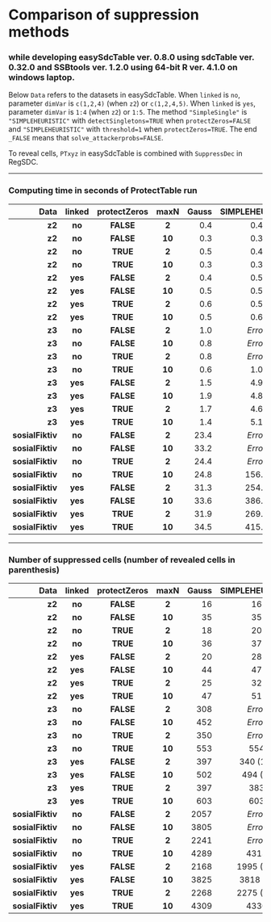 
# Comparison of suppression methods 
### while developing easySdcTable ver. 0.8.0 using sdcTable ver. 0.32.0 and  SSBtools ver. 1.2.0 using 64-bit R ver. 4.1.0 on windows laptop. 

Below `Data` refers to the datasets in easySdcTable.
When `linked` is `no`, parameter `dimVar` is `c(1,2,4)` (when `z2`) or `c(1,2,4,5)`.
When `linked` is `yes`, parameter `dimVar` is `1:4` (when `z2`) or `1:5`.
The method `"SimpleSingle"` is  `"SIMPLEHEURISTIC"` with `detectSingletons=TRUE` when `protectZeros=FALSE` and
`"SIMPLEHEURISTIC"` with `threshold=1` when `protectZeros=TRUE`. The end `_FALSE` means that `solve_attackerprobs=FALSE`.

To reveal cells, `PTxyz` in easySdcTable is combined with `SuppressDec` in RegSDC.

---


### Computing time in seconds of ProtectTable run 

Data | linked | protectZeros | maxN |  Gauss | SIMPLEHEURISTIC | SimpleSingle | SIMPLEHEURISTIC_FALSE | SimpleSingle_FALSE |
 ---:|   :---: |   :---: |   :---: |   ---: |   :---: |   :---: |   :---: | :---: |
**z2** | **no** | **FALSE** | **2** | 0.4 | 0.4 | 0.4 | 0.3 | 0.3 |  
**z2** | **no** | **FALSE** | **10** | 0.3 | 0.3 | 0.3 | 0.5 | 0.3 |  
**z2** | **no** | **TRUE** | **2** | 0.5 | 0.4 | 0.3 | 0.2 | 0.2 |  
**z2** | **no** | **TRUE** | **10** | 0.3 | 0.3 | 0.3 | 0.3 | 0.4 |  
**z2** | **yes** | **FALSE** | **2** | 0.4 | 0.5 | 0.5 | 0.5 | 0.4 |  
**z2** | **yes** | **FALSE** | **10** | 0.5 | 0.5 | 0.5 | 0.6 | 0.6 |  
**z2** | **yes** | **TRUE** | **2** | 0.6 | 0.5 | 0.6 | 0.5 | 0.5 |  
**z2** | **yes** | **TRUE** | **10** | 0.5 | 0.6 | 0.5 | 0.6 | 0.5 |  
**z3** | **no** | **FALSE** | **2** | 1.0 | *Error* | *Error* | 0.5 | *Error* |  
**z3** | **no** | **FALSE** | **10** | 0.8 | *Error* | *Error* | 0.6 | *Error* |  
**z3** | **no** | **TRUE** | **2** | 0.8 | *Error* | 1.0 | 0.5 | 0.4 |  
**z3** | **no** | **TRUE** | **10** | 0.6 | 1.0 | 0.8 | 0.5 | 0.5 |  
**z3** | **yes** | **FALSE** | **2** | 1.5 | 4.9 | *Error* | 2.6 | *Error* |  
**z3** | **yes** | **FALSE** | **10** | 1.9 | 4.8 | *Error* | 2.7 | *Error* |  
**z3** | **yes** | **TRUE** | **2** | 1.7 | 4.6 | 4.9 | 2.5 | 2.5 |  
**z3** | **yes** | **TRUE** | **10** | 1.4 | 5.1 | 3.1 | 2.8 | 3.0 |  
**sosialFiktiv** | **no** | **FALSE** | **2** | 23.4 | *Error* | *Error* | 6.6 | *Error* |  
**sosialFiktiv** | **no** | **FALSE** | **10** | 33.2 | *Error* | *Error* | 7.2 | *Error* |  
**sosialFiktiv** | **no** | **TRUE** | **2** | 24.4 | *Error* | *Error* | 6.8 | 6.7 |  
**sosialFiktiv** | **no** | **TRUE** | **10** | 24.8 | 156.4 | 26.8 | 7.4 | 7.1 |  
**sosialFiktiv** | **yes** | **FALSE** | **2** | 31.3 | 254.9 | *Error* | 124.8 | *Error* |  
**sosialFiktiv** | **yes** | **FALSE** | **10** | 33.6 | 386.7 | *Error* | 136.0 | *Error* |  
**sosialFiktiv** | **yes** | **TRUE** | **2** | 31.9 | 269.1 | 256.3 | 124.9 | 126.3 |  
**sosialFiktiv** | **yes** | **TRUE** | **10** | 34.5 | 415.9 | 171.6 | 141.1 | 142.7 |


---


### Number of suppressed cells (number of revealed cells in parenthesis)


Data | linked | protectZeros | maxN |  Gauss | SIMPLEHEURISTIC | SimpleSingle | SIMPLEHEURISTIC_FALSE | SimpleSingle_FALSE |
 ---:|   :---: |   :---: |   :---: |   ---: |   :---: |   :---: |   :---: | :---: |
**z2** | **no** | **FALSE** | **2** | 16 | 16 | 20 | 16 | 20 |  
**z2** | **no** | **FALSE** | **10** | 35 | 35 | 38 | 35 | 38 |  
**z2** | **no** | **TRUE** | **2** | 18 | 20 | 70 | 20 | 70 |  
**z2** | **no** | **TRUE** | **10** | 36 | 37 | 70 | 37 | 70 |  
**z2** | **yes** | **FALSE** | **2** | 20 | 28 | 31 | 28 | 31 |  
**z2** | **yes** | **FALSE** | **10** | 44 | 47 | 47 | 47 | 47 |  
**z2** | **yes** | **TRUE** | **2** | 25 | 32 | 79 | 32 | 79 |  
**z2** | **yes** | **TRUE** | **10** | 47 | 51 | 79 | 51 | 79 |  
**z3** | **no** | **FALSE** | **2** | 308 | *Error* | *Error* | 278 (2) | *Error* |  
**z3** | **no** | **FALSE** | **10** | 452 | *Error* | *Error* | 450 (1) | *Error* |  
**z3** | **no** | **TRUE** | **2** | 350 | *Error* | 593 | 336 | 593 |  
**z3** | **no** | **TRUE** | **10** | 553 | 554 | 631 | 554 | 631 |  
**z3** | **yes** | **FALSE** | **2** | 397 | 340 (15) | *Error* | 340 (15) | *Error* |  
**z3** | **yes** | **FALSE** | **10** | 502 | 494 (3) | *Error* | 494 (3) | *Error* |  
**z3** | **yes** | **TRUE** | **2** | 397 | 383 | 701 | 383 | 701 |  
**z3** | **yes** | **TRUE** | **10** | 603 | 603 | 736 | 603 | 736 |  
**sosialFiktiv** | **no** | **FALSE** | **2** | 2057 | *Error* | *Error* | 1973 (24) | *Error* |  
**sosialFiktiv** | **no** | **FALSE** | **10** | 3805 | *Error* | *Error* | 3795 (5) | *Error* |  
**sosialFiktiv** | **no** | **TRUE** | **2** | 2241 | *Error* | *Error* | 2238 | 6460 |  
**sosialFiktiv** | **no** | **TRUE** | **10** | 4289 | 4313 | 6783 | 4307 | 6783 |  
**sosialFiktiv** | **yes** | **FALSE** | **2** | 2168 | 1995 (38) | *Error* | 1995 (39) | *Error* |  
**sosialFiktiv** | **yes** | **FALSE** | **10** | 3825 | 3818 (5) | *Error* | 3818 (5) | *Error* |  
**sosialFiktiv** | **yes** | **TRUE** | **2** | 2268 | 2275 (12) | 6768 | 2275 (12) | 6768 |  
**sosialFiktiv** | **yes** | **TRUE** | **10** | 4309 | 4330 | 7085 | 4330 | 7085 |  
